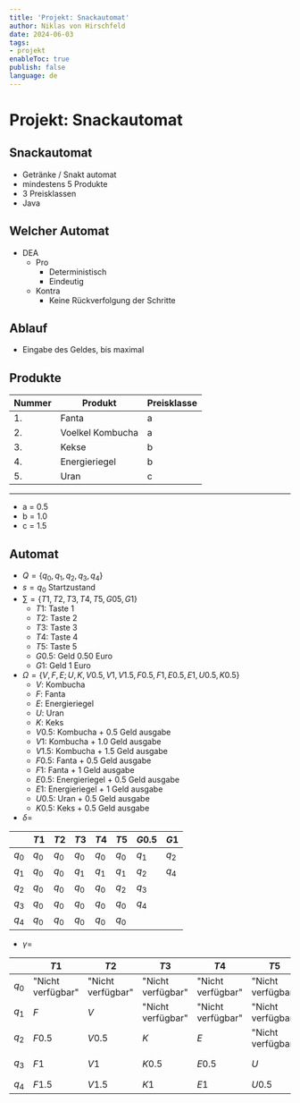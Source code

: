 ```yaml
---
title: 'Projekt: Snackautomat'
author: Niklas von Hirschfeld
date: 2024-06-03
tags: 
- projekt
enableToc: true
publish: false
language: de
---
```


# Projekt: Snackautomat

## Snackautomat 

  * Getränke / Snakt automat
  * mindestens 5 Produkte
  * 3 Preisklassen
  * Java

## Welcher Automat 

  * DEA
    * Pro
      * Deterministisch
      * Eindeutig
    * Kontra
      * Keine Rückverfolgung der Schritte


## Ablauf 


  - Eingabe des Geldes, bis maximal

## Produkte 

| Nummer | Produkt | Preisklasse |
| --- | --- | --- |
| 1. | Fanta | a |
| 2. | Voelkel Kombucha | a |
| 3. | Kekse | b |
| 4. | Energieriegel | b |
| 5. | Uran | c |

----

  * a = 0.5
  * b = 1.0
  * c = 1.5

## Automat 

  * $Q = \{q_0, q_1, q_2, q_3, q_4\}$ 
  * $s = q_0$ Startzustand
  * $\sum = \{T1, T2, T3, T4, T5, G05, G1\}$
    * $T1$: Taste 1
    * $T2$: Taste 2
    * $T3$: Taste 3
    * $T4$: Taste 4
    * $T5$: Taste 5
    * $G0.5$: Geld 0.50 Euro
    * $G1$: Geld 1 Euro
  * $\Omega = \{V, F, E; U, K, V0.5, V1, V1.5, F0.5, F1, E0.5, E1, U0.5, K0.5\}$
    * $V$: Kombucha
    * $F$: Fanta
    * $E$: Energieriegel
    * $U$: Uran
    * $K$: Keks
    * $V0.5$: Kombucha + 0.5 Geld ausgabe
    * $V1$: Kombucha + 1.0 Geld ausgabe
    * $V1.5$: Kombucha + 1.5 Geld ausgabe
    * $F0.5$: Fanta + 0.5 Geld ausgabe
    * $F1$: Fanta + 1 Geld ausgabe
    * $E0.5$: Energieriegel + 0.5 Geld ausgabe
    * $E1$: Energieriegel + 1 Geld ausgabe
    * $U0.5$: Uran + 0.5 Geld ausgabe
    * $K0.5$: Keks + 0.5 Geld ausgabe
  * $\delta =$

|        |  $T1$  | $T2$   | $T3$   | $T4$   | $T5$   | $G0.5$  | $G1$   |
| --- | --- | --- |--- |--- | --- | --- | --- |
| $q_0$  | $q_0$  | $q_0$  | $q_0$  | $q_0$  | $q_0$  | $q_1$   | $q_2$  |
| $q_1$  | $q_0$  | $q_0$  | $q_1$  | $q_1$  | $q_1$  | $q_2$   | $q_4$  |
| $q_2$  | $q_0$  | $q_0$  | $q_0$  | $q_0$  | $q_2$  | $q_3$   |        |
| $q_3$  | $q_0$  | $q_0$  | $q_0$  | $q_0$  | $q_0$  | $q_4$   |        |
| $q_4$  | $q_0$  | $q_0$  | $q_0$  | $q_0$  | $q_0$  |         |        |


  * $\gamma =$

|        |  $T1$              | $T2$               | $T3$               | $T4$               | $T5$               | $G0.5$  | $G1$   |
| --- | --- | --- |--- |--- | --- | --- | --- |
| $q_0$  | "Nicht verfügbar"  | "Nicht verfügbar"  | "Nicht verfügbar"  | "Nicht verfügbar"  | "Nicht verfügbar"  | $"Guthaben: 0.5"$   | $"Guthaben: 1$$  |
| $q_1$  | $F$                | $V$                | "Nicht verfügbar"  | "Nicht verfügbar"  | "Nicht verfügbar"  | $"Guthaben: 1"$   | $"Guthaben: 2"$  |
| $q_2$  | $F0.5$             | $V0.5$             | $K$                | $E$                | "Nicht verfügbar"  | $"Guthaben: 1.5"$   |        |
| $q_3$  | $F1$               | $V1$               | $K0.5$             | $E0.5$             | $U$                | $"Guthaben: 2"$        |        |
| $q_4$  | $F1.5$             | $V1.5$             | $K1$               | $E1$               | $U0.5$             |         |        |

